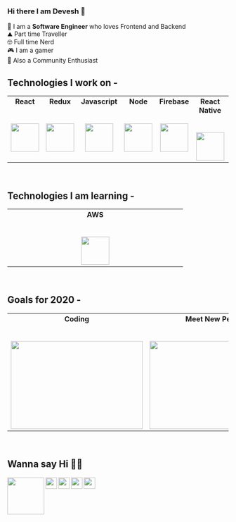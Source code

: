 ### Hi there I am Devesh 👋

🚀 I am a **Software Engineer** who loves Frontend and Backend <br>
⛰ Part time Traveller <br>
🤓 Full time Nerd <br> 
🎮 I am a gamer <br>
📢 Also a Community Enthusiast

## Technologies I work on - 
<table>
  <tbody>
    <tr valign="top">
      <td width="20%" align="center">
        <span><strong>React</strong></span><br><br><br>
        <img height="64px" src="https://cdn.svgporn.com/logos/react.svg">
      </td>
      <td width="20%" align="center">
        <span><strong>Redux</strong></span><br><br><br>
        <img height="64px" src="https://cdn.svgporn.com/logos/redux.svg">
      </td>
      <td width="20%" align="center">
        <span><strong>Javascript</strong></span><br><br><br>
        <img height="64px" src="https://cdn.svgporn.com/logos/javascript.svg">
      </td>
      <td width="20%" align="center">
        <span><strong>Node</strong></span><br><br><br>
        <img height="64px" src="https://cdn.svgporn.com/logos/nodejs-icon.svg">
      </td>
      <td width="20%" align="center">
        <span><strong>Firebase</strong></span><br><br><br>
        <img height="64px" src="https://cdn.svgporn.com/logos/firebase.svg">
      </td>
      <td width="25%" align="center">
        <span><strong>React Native</strong></span><br><br><br>
        <img height="64px" src="https://cdn.svgporn.com/logos/react.svg">
      </td>
      <td width="20%" align="center">
        <span><strong>Salesforce</strong></span><br><br><br>
        <img height="64px" src="https://cdn.svgporn.com/logos/salesforce.svg">
      </td>
      </tbody>
</table>
<br>


## Technologies I am learning -


<table>
  <tbody>
    <tr valign="top">
      <td width="20%" align="center">
        <span><strong>AWS</strong></span><br><br><br>
        <img height="64px" src="https://cdn.svgporn.com/logos/aws.svg">
      </td>
    </tr>
      </tbody>
</table>

<br>

## Goals for 2020 -


<table>
  <tbody>
    <tr valign="top">
      <td width="20%" align="center">
        <span><strong>Coding</strong></span><br><br><br>
        <img height="200px" src="https://media.giphy.com/media/fAnzw6YK33jMwzp5wp/giphy.gif" width="300px">
      </td>
      <td width="20%" align="center">
        <span><strong>Meet New People</strong></span><br><br><br>
        <img height="200px" src="https://media.giphy.com/media/3o7abBphHJngINCHio/giphy.gif" width="300px">
      </td>
      <td width="20%" align="center">
        <span><strong>Become Fit</strong></span><br><br><br>
        <img height="200px" src="https://media.giphy.com/media/iFGhsoee2xTOM/giphy.gif" width="300px">
      </td>
      </tbody>
</table>
<br>

## Wanna say Hi 👋👋


  <a target="_blank" href="https://www.linkedin.com/in/deveshlashkari/">
    <img align="left" width="84px" src="https://cdn.svgporn.com/logos/linkedin.svg" />
  </a>
  <a target="_blank" href="https://twitter.com/devesh_lashkari">
    <img align="left" width="26px" src="https://cdn.svgporn.com/logos/twitter.svg" />
  </a>
   <a target="_blank" href="https://facebook.com/devesh.lashkari.1">
    <img align="left" width="26px" src="https://cdn.svgporn.com/logos/facebook.svg" />
  </a>
  
  <a target="_blank" href="https://instagram.com/deveshlashkari">
    <img align="left" width="26px" src="https://cdn.svgporn.com/logos/instagram-icon.svg" />
  </a>
 
  <a href="mailto:deveshlashkari@gmail.com">
    <img align="left" width="26px" src="https://cdn.svgporn.com/logos/google-gmail.svg" />
  </a>






